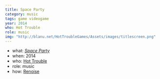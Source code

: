 ```yaml
---
title: Space Party
category: music
tags: game videogame
year: 2014
who: Hot Trouble
role: music
img: "http://blanu.net/HotTroubleGames/Assets/images/titlescreen.png"
---
```

* what: [_Space Party_](http://blanu.net/HotTroubleGames/SpaceParty/SpaceCaptain/)
* when: 2014
* who: [Hot Trouble](http://hottrouble.com/)
* role: music
* how: [Renoise](https://renoise.com)
